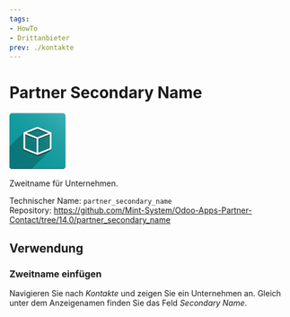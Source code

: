 ```yaml
---
tags:
- HowTo
- Drittanbieter
prev: ./kontakte
---
```

# Partner Secondary Name
![](assets/icon_oms_box.png)

Zweitname für Unternehmen.

Technischer Name: `partner_secondary_name`\
Repository: <https://github.com/Mint-System/Odoo-Apps-Partner-Contact/tree/14.0/partner_secondary_name>

## Verwendung

### Zweitname einfügen

Navigieren Sie nach *Kontakte* und zeigen Sie ein Unternehmen an. Gleich unter dem Anzeigenamen finden Sie das Feld *Secondary Name*.
